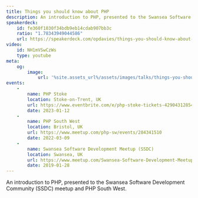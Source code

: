 ```yaml
---
title: Things you should know about PHP
description: An introduction to PHP, presented to the Swansea Software Development Community (SSDC) meetup and PHPSW.
speakerdeck:
    id: fe360f1030f34bdb9eb14cdab907bb3c
    ratio: "1.78343949044586"
    url: https://speakerdeck.com/opdavies/things-you-should-know-about-php-a58cd83b-e10c-40df-9ab4-3ed5d55827e7
video:
    id: NH1mVSwCzWs
    type: youtube
meta:
    og:
        image:
            url: '%site.assets_url%/assets/images/talks/things-you-should-know-about-php.png'
events:
    -
        name: PHP Stoke
        location: Stoke-on-Trent, UK
        url: https://www.eventbrite.com/e/php-stoke-tickets-429043128547
        date: 2023-01-12
    -
        name: PHP South West
        location: Bristol, UK
        url: https://www.meetup.com/php-sw/events/284341510
        date: 2022-03-09
    -
        name: Swansea Software Development Meetup (SSDC)
        location: Swansea, UK
        url: https://www.meetup.com/Swansea-Software-Development-Meetup
        date: 2019-01-28
---
```


An introduction to PHP, presented to the Swansea Software Development Community (SSDC) meetup and PHP South West.
